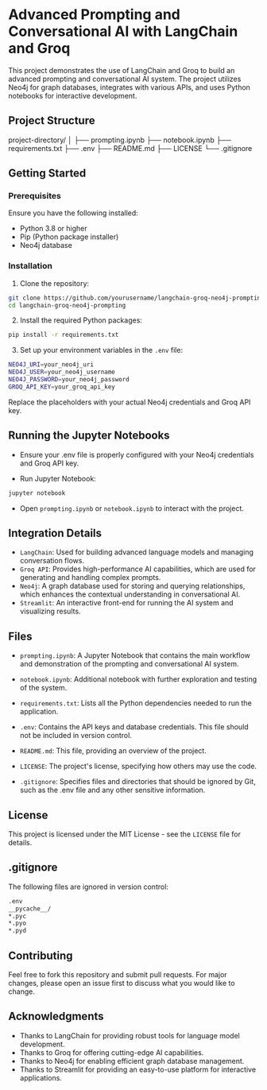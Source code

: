 # Advanced Prompting and Conversational AI with LangChain and Groq

This project demonstrates the use of LangChain and Groq to build an advanced prompting and conversational AI system. The project utilizes Neo4j for graph databases, integrates with various APIs, and uses Python notebooks for interactive development.

## Project Structure

project-directory/
 │ ├── prompting.ipynb 
 ├── notebook.ipynb 
 ├── requirements.txt 
 ├── .env ├── README.md 
 ├── LICENSE 
 └── .gitignore

 
## Getting Started

### Prerequisites

Ensure you have the following installed:
- Python 3.8 or higher
- Pip (Python package installer)
- Neo4j database

### Installation

1. Clone the repository:

```bash
git clone https://github.com/yourusername/langchain-groq-neo4j-prompting.git
cd langchain-groq-neo4j-prompting
```

2. Install the required Python packages:
```bash 
pip install -r requirements.txt
```

3. Set up your environment variables in the `.env` file:

```bash
NEO4J_URI=your_neo4j_uri
NEO4J_USER=your_neo4j_username
NEO4J_PASSWORD=your_neo4j_password
GROQ_API_KEY=your_groq_api_key
```

Replace the placeholders with your actual Neo4j credentials and Groq API key.

## Running the Jupyter Notebooks
- Ensure your .env file is properly configured with your Neo4j credentials and Groq API key.

- Run Jupyter Notebook:

```bash
jupyter notebook
```
- Open `prompting.ipynb` or `notebook.ipynb` to interact with the project.

## Integration Details

- `LangChain`: Used for building advanced language models and managing conversation flows.
- `Groq API`: Provides high-performance AI capabilities, which are used for generating and handling complex prompts.
- `Neo4j`: A graph database used for storing and querying relationships, which enhances the contextual understanding in conversational AI.
- `Streamlit`: An interactive front-end for running the AI system and visualizing results.

## Files

- `prompting.ipynb`: A Jupyter Notebook that contains the main workflow and demonstration of the prompting and conversational AI system.

- `notebook.ipynb`: Additional notebook with further exploration and testing of the system.

- `requirements.txt`: Lists all the Python dependencies needed to run the application.

- `.env`: Contains the API keys and database credentials. This file should not be included in version control.

- `README.md`: This file, providing an overview of the project.

- `LICENSE`: The project's license, specifying how others may use the code.

- `.gitignore`: Specifies files and directories that should be ignored by Git, such as the .env file and any other sensitive information.

## License
This project is licensed under the MIT License - see the `LICENSE` file for details.

## .gitignore
The following files are ignored in version control:

```bash
.env
__pycache__/
*.pyc
*.pyo
*.pyd
```
## Contributing
Feel free to fork this repository and submit pull requests. For major changes, please open an issue first to discuss what you would like to change.

## Acknowledgments
- Thanks to LangChain for providing robust tools for language model development.
- Thanks to Groq for offering cutting-edge AI capabilities.
- Thanks to Neo4j for enabling efficient graph database management.
- Thanks to Streamlit for providing an easy-to-use platform for interactive applications.
